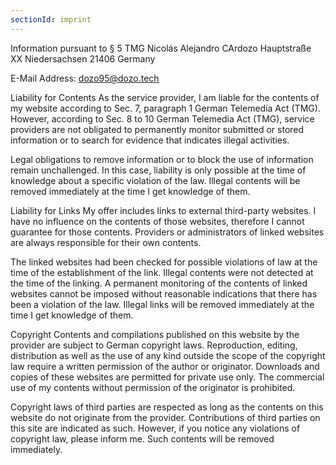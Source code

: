 ```yaml
---
sectionId: imprint
---
```


Information pursuant to § 5 TMG
Nicolás Alejandro CArdozo
Hauptstraße XX
Niedersachsen 21406
Germany

E-Mail Address: <u>dozo95@dozo.tech</u>

Liability for Contents
As the service provider, I am liable for the contents of my website according to Sec. 7, paragraph 1 German Telemedia Act (TMG). However, according to Sec. 8 to 10 German Telemedia Act (TMG), service providers are not obligated to permanently monitor submitted or stored information or to search for evidence that indicates illegal activities.

Legal obligations to remove information or to block the use of information remain unchallenged. In this case, liability is only possible at the time of knowledge about a specific violation of the law. Illegal contents will be removed immediately at the time I get knowledge of them.

Liability for Links
My offer includes links to external third-party websites. I have no influence on the contents of those websites, therefore I cannot guarantee for those contents. Providers or administrators of linked websites are always responsible for their own contents.

The linked websites had been checked for possible violations of law at the time of the establishment of the link. Illegal contents were not detected at the time of the linking. A permanent monitoring of the contents of linked websites cannot be imposed without reasonable indications that there has been a violation of the law. Illegal links will be removed immediately at the time I get knowledge of them.

Copyright
Contents and compilations published on this website by the provider are subject to German copyright laws. Reproduction, editing, distribution as well as the use of any kind outside the scope of the copyright law require a written permission of the author or originator. Downloads and copies of these websites are permitted for private use only. The commercial use of my contents without permission of the originator is prohibited.

Copyright laws of third parties are respected as long as the contents on this website do not originate from the provider. Contributions of third parties on this site are indicated as such. However, if you notice any violations of copyright law, please inform me. Such contents will be removed immediately.